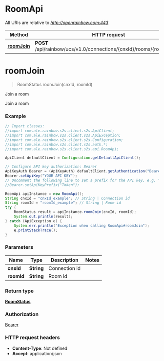 # RoomApi

All URIs are relative to *http://openrainbow.com:443*

Method | HTTP request | Description
------------- | ------------- | -------------
[**roomJoin**](RoomApi.md#roomJoin) | **POST** /api/rainbow/ucs/v1.0/connections/{cnxId}/rooms/{roomId}/join | Join a room


<a name="roomJoin"></a>
# **roomJoin**
> RoomStatus roomJoin(cnxId, roomId)

Join a room

Join a room

### Example
```java
// Import classes:
//import com.ale.rainbow.s2s.client.s2s.ApiClient;
//import com.ale.rainbow.s2s.client.s2s.ApiException;
//import com.ale.rainbow.s2s.client.s2s.Configuration;
//import com.ale.rainbow.s2s.client.s2s.auth.*;
//import com.ale.rainbow.s2s.client.s2s.api.RoomApi;

ApiClient defaultClient = Configuration.getDefaultApiClient();

// Configure API key authorization: Bearer
ApiKeyAuth Bearer = (ApiKeyAuth) defaultClient.getAuthentication("Bearer");
Bearer.setApiKey("YOUR API KEY");
// Uncomment the following line to set a prefix for the API key, e.g. "Token" (defaults to null)
//Bearer.setApiKeyPrefix("Token");

RoomApi apiInstance = new RoomApi();
String cnxId = "cnxId_example"; // String | Connection id
String roomId = "roomId_example"; // String | Room id
try {
    RoomStatus result = apiInstance.roomJoin(cnxId, roomId);
    System.out.println(result);
} catch (ApiException e) {
    System.err.println("Exception when calling RoomApi#roomJoin");
    e.printStackTrace();
}
```

### Parameters

Name | Type | Description  | Notes
------------- | ------------- | ------------- | -------------
 **cnxId** | **String**| Connection id |
 **roomId** | **String**| Room id |

### Return type

[**RoomStatus**](RoomStatus.md)

### Authorization

[Bearer](../README.md#Bearer)

### HTTP request headers

 - **Content-Type**: Not defined
 - **Accept**: application/json

